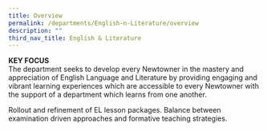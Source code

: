 ```yaml
---
title: Overview
permalink: /departments/English-n-Literature/overview
description: ""
third_nav_title: English & Literature
---
```

**KEY FOCUS**<br>
The department seeks to develop every Newtowner in the mastery and appreciation of English Language and Literature by providing engaging and vibrant learning experiences which are accessible to every Newtowner with the support of a department which learns from one another.

Rollout and refinement of EL lesson packages.
Balance between examination driven approaches and formative teaching strategies.

